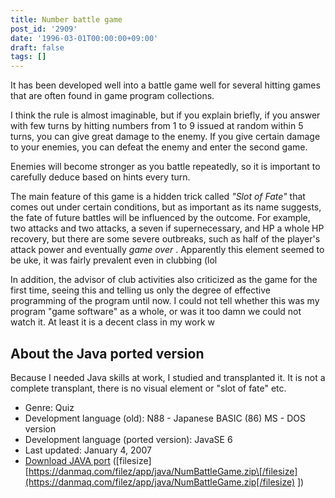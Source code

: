```yaml
---
title: Number battle game
post_id: '2909'
date: '1996-03-01T00:00:00+09:00'
draft: false
tags: []
---
```


It has been developed well into a battle game well for several hitting games that are often found in game program collections.

I think the rule is almost imaginable, but if you explain briefly, if you answer with few turns by hitting numbers from 1 to 9 issued at random within 5 turns, you can give great damage to the enemy. If you give certain damage to your enemies, you can defeat the enemy and enter the second game.

Enemies will become stronger as you battle repeatedly, so it is important to carefully deduce based on hints every turn.

The main feature of this game is a hidden trick called _"Slot of Fate"_ that comes out under certain conditions, but as important as its name suggests, the fate of future battles will be influenced by the outcome. For example, two attacks and two attacks, a seven if supernecessary, and HP a whole HP recovery, but there are some severe outbreaks, such as half of the player's attack power and eventually _game over_ . Apparently this element seemed to be uke, it was fairly prevalent even in clubbing (lol

In addition, the advisor of club activities also criticized as the game for the first time, seeing this and telling us only the degree of effective programming of the program until now. I could not tell whether this was my program "game software" as a whole, or was it too damn we could not watch it. At least it is a decent class in my work w

## About the Java ported version

Because I needed Java skills at work, I studied and transplanted it. It is not a complete transplant, there is no visual element or "slot of fate" etc.

*   Genre: Quiz
*   Development language (old): N88 - Japanese BASIC (86) MS - DOS version
*   Development language (ported version): JavaSE 6
*   Last updated: January 4, 2007
*   [Download JAVA port](/filez/app/java/NumBattleGame.zip) (\[filesize\] [https://danmaq.com/filez/app/java/NumBattleGame.zip\[/filesize](https://danmaq.com/filez/app/java/NumBattleGame.zip[/filesize) \])